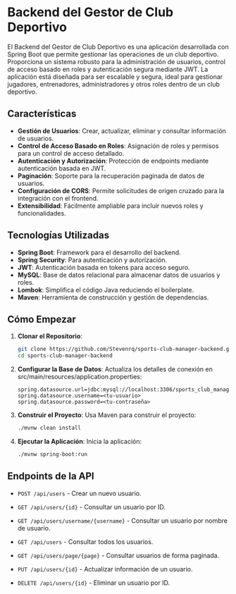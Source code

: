 # Backend del Gestor de Club Deportivo

El Backend del Gestor de Club Deportivo es una aplicación desarrollada con Spring Boot que permite gestionar las operaciones de un club deportivo. Proporciona un sistema robusto para la administración de usuarios, control de acceso basado en roles y autenticación segura mediante JWT. La aplicación está diseñada para ser escalable y segura, ideal para gestionar jugadores, entrenadores, administradores y otros roles dentro de un club deportivo.

## Características

- **Gestión de Usuarios**: Crear, actualizar, eliminar y consultar información de usuarios.
- **Control de Acceso Basado en Roles**: Asignación de roles y permisos para un control de acceso detallado.
- **Autenticación y Autorización**: Protección de endpoints mediante autenticación basada en JWT.
- **Paginación**: Soporte para la recuperación paginada de datos de usuarios.
- **Configuración de CORS**: Permite solicitudes de origen cruzado para la integración con el frontend.
- **Extensibilidad**: Fácilmente ampliable para incluir nuevos roles y funcionalidades.

## Tecnologías Utilizadas

- **Spring Boot**: Framework para el desarrollo del backend.
- **Spring Security**: Para autenticación y autorización.
- **JWT**: Autenticación basada en tokens para acceso seguro.
- **MySQL**: Base de datos relacional para almacenar datos de usuarios y roles.
- **Lombok**: Simplifica el código Java reduciendo el boilerplate.
- **Maven**: Herramienta de construcción y gestión de dependencias.

## Cómo Empezar

1. **Clonar el Repositorio**:

   ```bash
   git clone https://github.com/Stevenrq/sports-club-manager-backend.git
   cd sports-club-manager-backend
   ```

2. **Configurar la Base de Datos**: Actualiza los detalles de conexión en src/main/resources/application.properties:

   ```
   spring.datasource.url=jdbc:mysql://localhost:3306/sports_club_manager
   spring.datasource.username=<tu-usuario>
   spring.datasource.password=<tu-contraseña>
   ```

3. **Construir el Proyecto**: Usa Maven para construir el proyecto:

   ```bash
   ./mvnw clean install
   ```

4. **Ejecutar la Aplicación**: Inicia la aplicación:

   ```bash
   ./mvnw spring-boot:run
   ```

## **Endpoints de la API**

- `POST /api/users` - Crear un nuevo usuario.

- `GET /api/users/{id}` - Consultar un usuario por ID.

- `GET /api/users/username/{username}` - Consultar un usuario por nombre de usuario.

- `GET /api/users` - Consultar todos los usuarios.

- `GET /api/users/page/{page}` - Consultar usuarios de forma paginada.

- `PUT /api/users/{id}` - Actualizar información de un usuario.

- `DELETE /api/users/{id}` - Eliminar un usuario por ID.
